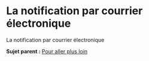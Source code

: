 La notification par courrier électronique
=========================================

La notification par courrier électronique

**Sujet parent :** [Pour aller plus
loin](../glpi/helpdesk_advanced.html "Pour aller plus loin")
